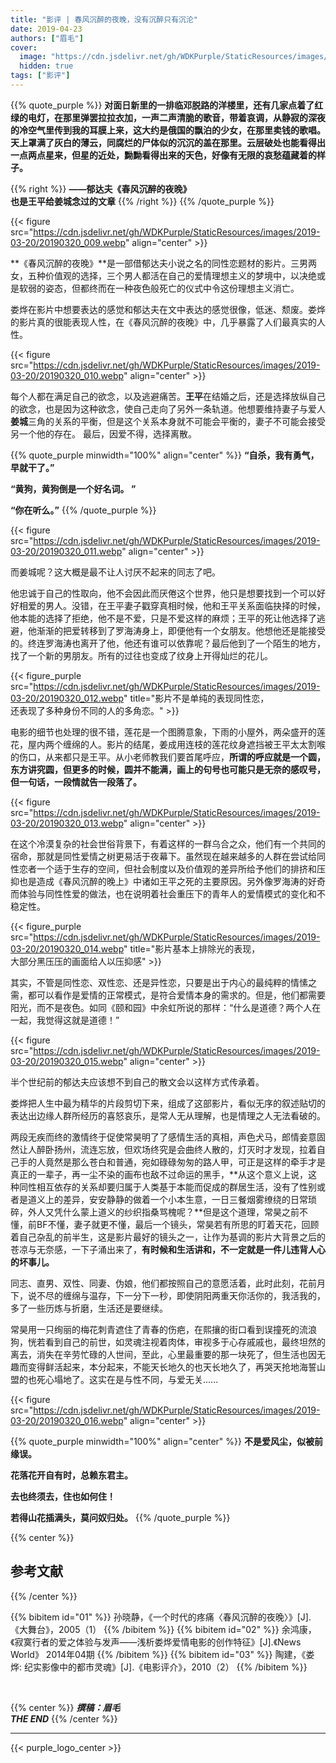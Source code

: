```yaml
---
title: "影评 | 春风沉醉的夜晚，没有沉醉只有沉沦"
date: 2019-04-23
authors: ["眉毛"]
cover:
  image: "https://cdn.jsdelivr.net/gh/WDKPurple/StaticResources/images/2019-03-20/20190320_008.webp"
  hidden: true
tags: ["影评"]
---
```


{{% quote_purple %}}
**对面日新里的一排临邓脱路的洋楼里，还有几家点着了红绿的电灯，在那里弹罢拉拉衣加，一声二声清脆的歌音，带着哀调，从静寂的深夜的冷空气里传到我的耳膜上来，这大约是俄国的飘泊的少女，在那里卖钱的歌唱。天上罩满了灰白的薄云，同腐烂的尸体似的沉沉的盖在那里。云层破处也能看得出一点两点星来，但星的近处，黝黝看得出来的天色，好像有无限的哀愁蕴藏着的样子。**

{{% right %}}
**——郁达夫《春风沉醉的夜晚》**<br>
**也是王平给姜城念过的文章** 
{{% /right %}}
{{% /quote_purple %}}



{{< figure src="https://cdn.jsdelivr.net/gh/WDKPurple/StaticResources/images/2019-03-20/20190320_009.webp" align="center" >}}





**《春风沉醉的夜晚》**是一部借郁达夫小说之名的同性恋题材的影片。三男两女，五种价值观的选择，三个男人都活在自己的爱情理想主义的梦境中，以决绝或是软弱的姿态，但都终而在一种夜色般死亡的仪式中令这份理想主义消亡。



娄烨在影片中想要表达的感觉和郁达夫在文中表达的感觉很像，低迷、颓废。娄烨的影片真的很能表现人性，在《春风沉醉的夜晚》中，几乎暴露了人们最真实的人性。





{{< figure src="https://cdn.jsdelivr.net/gh/WDKPurple/StaticResources/images/2019-03-20/20190320_010.webp" align="center" >}}





每个人都在满足自己的欲念，以及逃避痛苦。**王平**在结婚之后，还是选择放纵自己的欲念，也是因为这种欲念，使自己走向了另外一条轨道。他想要维持妻子与爱人**姜城**三角的关系的平衡，但是这个关系本身就不可能会平衡的，妻子不可能会接受另一个他的存在。 最后，因爱不得，选择离散。






{{% quote_purple minwidth="100%" align="center" %}}
**“自杀，我有勇气，早就干了。”**



**“黄狗，黄狗倒是一个好名词。 ”**



**“你在听么。”**
{{% /quote_purple %}}






{{< figure src="https://cdn.jsdelivr.net/gh/WDKPurple/StaticResources/images/2019-03-20/20190320_011.webp" align="center" >}}





而姜城呢？这大概是最不让人讨厌不起来的同志了吧。



他忠诚于自己的性取向，他不会因此而厌倦这个世界，他只是想要找到一个可以好好相爱的男人。没错，在王平妻子戳穿真相时候，他和王平关系面临抉择的时候，他本能的选择了拒绝，他不是不爱，只是不爱这样的麻烦；王平的死让他选择了逃避，他渐渐的把爱转移到了罗海涛身上，即便他有一个女朋友。他想他还是能接受的。终连罗海涛也离开了他，他还有谁可以依靠呢？最后他到了一个陌生的地方，找了一个新的男朋友。所有的过往也变成了纹身上开得灿烂的花儿。





{{< figure_purple src="https://cdn.jsdelivr.net/gh/WDKPurple/StaticResources/images/2019-03-20/20190320_012.webp"
title="影片不是单纯的表现同性恋，<br>还表现了多种身份不同的人的多角恋。" >}}





电影的细节也处理的很不错，莲花是一个图腾意象，下雨的小屋外，两朵盛开的莲花，屋内两个缠绵的人。影片的结尾，姜成用连枝的莲花纹身遮挡被王平太太割喉的伤口，从来都只是王平。从小老师教我们要首尾呼应，**所谓的呼应就是一个圆，东方讲究圆，但更多的时候，圆并不能满，画上的句号也可能只是无奈的感叹号，但一句话，一段情就告一段落了。**





{{< figure src="https://cdn.jsdelivr.net/gh/WDKPurple/StaticResources/images/2019-03-20/20190320_013.webp" align="center" >}}







在这个冷漠复杂的社会世俗背景下，有着这样的一群乌合之众，他们有一个共同的宿命，那就是同性爱情之树更易活于夜幕下。虽然现在越来越多的人群在尝试给同性恋者一个适于生存的空间，但社会制度以及价值观的差异所给予他们的排挤和压抑也是造成《春风沉醉的晚上》中诸如王平之死的主要原因。另外像罗海涛的好奇而体验与同性性爱的做法，也在说明着社会重压下的青年人的爱情模式的变化和不稳定性。




{{< figure_purple src="https://cdn.jsdelivr.net/gh/WDKPurple/StaticResources/images/2019-03-20/20190320_014.webp"
title="影片基本上排除光的表现，<br>大部分黑压压的画面给人以压抑感" >}}





其实，不管是同性恋、双性恋、还是异性恋，只要是出于内心的最纯粹的情愫之需，都可以看作是爱情的正常模式，是符合爱情本身的需求的。但是，他们都需要阳光，而不是夜色。如同《颐和园》中余虹所说的那样：“什么是道德？两个人在一起，我觉得这就是道德！”





{{< figure src="https://cdn.jsdelivr.net/gh/WDKPurple/StaticResources/images/2019-03-20/20190320_015.webp" align="center" >}}







半个世纪前的郁达夫应该想不到自己的散文会以这样方式传承着。





娄烨把人生中最为精华的片段剪切下来，组成了这部影片，看似无序的叙述贴切的表达出边缘人群所经历的喜怒哀乐，是常人无从理解，也是情理之人无法看破的。





两段无疾而终的激情终于促使常昊明了了感情生活的真相，声色犬马，郎情妾意固然让人醉卧扬州，流连忘放，但欢场终究是会曲终人散的，灯灭时才发现，拉着自己手的人竟然是那么苍白和普通，宛如碌碌匆匆的路人甲，可正是这样的牵手才是真正的一辈子，再一尘不染的画布也敌不过命运的黑手，**从这个意义上说，这种同性相互依存的关系却要归属于人类基于本能而促成的群居生活，没有了性别或者是道义上的差异，安安静静的做着一个小本生意，一日三餐烟雾缭绕的日常琐碎，外人又凭什么蒙上道义的纱织指桑骂槐呢？**但是这个道理，常昊之前不懂，前BF不懂，妻子就更不懂，最后一个镜头，常昊若有所思的盯着天花，回顾着自己杂乱的前半生，这是影片最好的镜头之一，让作为基调的影片大背景之后的苍凉与无奈感，一下子涌出来了，**有时候和生活讲和，不一定就是一件儿违背人心的坏事儿。**



同志、直男、双性、同妻、伪娘，他们都按照自己的意愿活着，此时此刻，花前月下，说不尽的缠绵与温存，下一分下一秒，即使阴阳两重天你活你的，我活我的，多了一些历炼与折磨，生活还是要继续。





常昊用一只绚丽的梅花刺青遮住了青春的伤疤，在熙攘的街口看到误撞死的流浪狗，恍若看到自己的前世，如灵魂注视着肉体，审视多于心存戚戚也，最终坦然的离去，消失在辛劳忙碌的人世间，至此，心里最重要的那一块死了，但生活也因无趣而变得鲜活起来，本分起来，不能天长地久的也天长地久了，再哭天抢地海誓山盟的也死心塌地了。这实在是与性不同，与爱无关......





{{< figure src="https://cdn.jsdelivr.net/gh/WDKPurple/StaticResources/images/2019-03-20/20190320_016.webp" align="center" >}}







{{% quote_purple minwidth="100%" align="center" %}}
**不是爱风尘，似被前缘误。**

**花落花开自有时，总赖东君主。**

**去也终须去，住也如何住！**

**若得山花插满头，莫问奴归处。**
{{% /quote_purple %}}







{{% center %}}
## 参考文献
{{% /center %}}



{{% bibitem id="01" %}}
孙晓静，《一个时代的疼痛〈春风沉醉的夜晚〉》[J].《大舞台》，2005（1）
{{% /bibitem %}}
{{% bibitem id="02" %}}
余鸿康，《寂寞行者的爱之体验与发声——浅析娄烨爱情电影的创作特征》[J].《News World》 2014年04期
{{% /bibitem %}}
{{% bibitem id="03" %}}
陶建，《娄烨: 纪实影像中的都市灵魂》[J].《电影评介》，2010（2）
{{% /bibitem %}}

<br>

{{% center %}}
_**撰稿：眉毛**_<br>
_**THE END**_
{{% /center %}}

---

{{< purple_logo_center >}}
